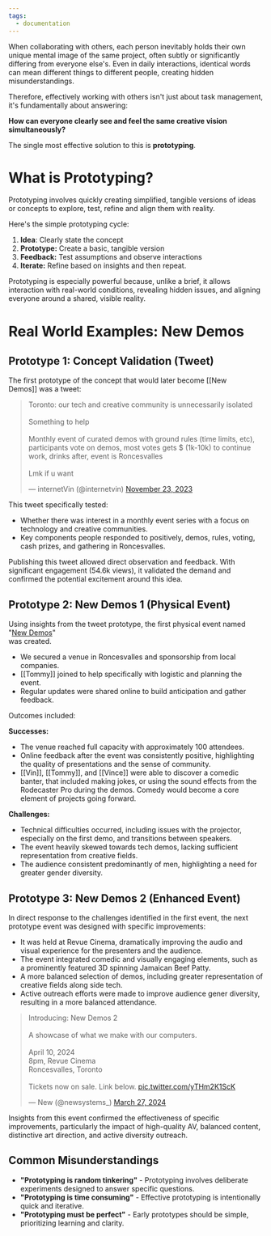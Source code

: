```yaml
---
tags:
  - documentation
---
```

When collaborating with others, each person inevitably holds their own unique mental image of the same project, often subtly or significantly differing from everyone else's. Even in daily interactions, identical words can mean different things to different people, creating hidden misunderstandings.

Therefore, effectively working with others isn't just about task management, it's fundamentally about answering:

**How can everyone clearly see and feel the same creative vision simultaneously?**

The single most effective solution to this is **prototyping**.

# What is Prototyping? 

Prototyping involves quickly creating simplified, tangible versions of ideas or concepts to explore, test, refine and align them with reality.

Here's the simple prototyping cycle:

1. **Idea**: Clearly state the concept
2. **Prototype:** Create a basic, tangible version
3. **Feedback:** Test assumptions and observe interactions
4. **Iterate:** Refine based on insights and then repeat.

Prototyping is especially powerful because, unlike a brief, it allows interaction with real-world conditions, revealing hidden issues, and aligning everyone around a shared, visible reality.

# Real World Examples: New Demos 

## Prototype 1: Concept Validation (Tweet) 

The first prototype of the concept that would later become [[New Demos]] was a tweet:

<blockquote class="twitter-tweet"><p lang="en" dir="ltr">Toronto: our tech and creative community is unnecessarily isolated<br><br>Something to help<br><br>Monthly event of curated demos with ground rules (time limits, etc), participants vote on demos, most votes gets $ (1k-10k) to continue work, drinks after, event is Roncesvalles<br><br>Lmk if u want</p>&mdash; internetVin (@internetvin) <a href="https://twitter.com/internetvin/status/1727759489351200849?ref_src=twsrc%5Etfw">November 23, 2023</a></blockquote> <script async src="https://platform.twitter.com/widgets.js" charset="utf-8"></script>

This tweet specifically tested:

- Whether there was interest in a monthly event series with a focus on technology and creative communities.
- Key components people responded to positively, demos, rules, voting, cash prizes, and gathering in Roncesvalles.

Publishing this tweet allowed direct observation and feedback. With significant engagement (54.6k views), it validated the demand and confirmed the potential excitement around this idea.

## Prototype 2: New Demos 1 (Physical Event) 

Using insights from the tweet prototype, the first physical event named "[New Demos](https://publish.obsidian.md/new/New/New+Demos)"  
was created.

- We secured a venue in Roncesvalles and sponsorship from local companies.
- [[Tommy]] joined to help specifically with logistic and planning the event.
- Regular updates were shared online to build anticipation and gather feedback.

Outcomes included:

**Successes:**

- The venue reached full capacity with approximately 100 attendees.
- Online feedback after the event was consistently positive, highlighting the quality of presentations and the sense of community.
- [[Vin]], [[Tommy]], and [[Vince]] were able to discover a comedic banter, that included making jokes, or using the sound effects from the Rodecaster Pro during the demos. Comedy would become a core element of projects going forward.

**Challenges:**

- Technical difficulties occurred, including issues with the projector, especially on the first demo, and transitions between speakers.
- The event heavily skewed towards tech demos, lacking sufficient representation from creative fields.
- The audience consistent predominantly of men, highlighting a need for greater gender diversity.

## Prototype 3: New Demos 2 (Enhanced Event) 

In direct response to the challenges identified in the first event, the next prototype event was designed with specific improvements:

- It was held at Revue Cinema, dramatically improving the audio and visual experience for the presenters and the audience.
- The event integrated comedic and visually engaging elements, such as a prominently featured 3D spinning Jamaican Beef Patty.
- A more balanced selection of demos, including greater representation of creative fields along side tech.
- Active outreach efforts were made to improve audience gener diversity, resulting in a more balanced attendance.

<blockquote class="twitter-tweet"><p lang="en" dir="ltr">Introducing: New Demos 2<br> <br>A showcase of what we make with our computers.<br><br>April 10, 2024<br>8pm, Revue Cinema<br>Roncesvalles, Toronto<br><br>Tickets now on sale. Link below. <a href="https://t.co/yTHm2K1ScK">pic.twitter.com/yTHm2K1ScK</a></p>&mdash; New (@newsystems_) <a href="https://twitter.com/newsystems_/status/1773052908822519819?ref_src=twsrc%5Etfw">March 27, 2024</a></blockquote> <script async src="https://platform.twitter.com/widgets.js" charset="utf-8"></script>

Insights from this event confirmed the effectiveness of specific improvements, particularly the impact of high-quality AV, balanced content, distinctive art direction, and active diversity outreach.

## Common Misunderstandings 

- **"Prototyping is random tinkering"** - Prototyping involves deliberate experiments designed to answer specific questions.
- **"Prototyping is time consuming"** - Effective prototyping is intentionally quick and iterative.
- **"Prototyping must be perfect"** - Early prototypes should be simple, prioritizing learning and clarity.
